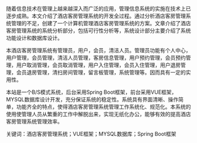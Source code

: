随着信息技术在管理上越来越深入而广泛的应用，管理信息系统的实施在技术上已逐步成熟。本文介绍了酒店客房管理系统的开发全过程。通过分析酒店客房管理系统管理的不足，创建了一个计算机管理酒店客房管理系统的方案。文章介绍了酒店客房管理系统的系统分析部分，包括可行性分析等，系统设计部分主要介绍了系统功能设计和数据库设计。

本酒店客房管理系统有管理员，用户，会员，清洁人员。管理员功能有个人中心，用户管理，会员管理，清洁人员管理，客房信息管理，用户预约管理，会员预约管理，用户取消管理，会员取消管理，用户入住管理，会员入住管理，用户退房管理，会员退房管理，清扫房间管理，留言板管理，系统管理等。因而具有一定的实用性。

本站是一个B/S模式系统，后台采用Spring Boot框架，前台采用VUE框架，MYSQL数据库设计开发，充分保证系统的稳定性。系统具有界面清晰、操作简单，功能齐全的特点，使得酒店客房管理系统管理工作系统化、规范化。本系统的使用使管理人员从繁重的工作中解脱出来，实现无纸化办公，能够有效的提高酒店客房管理系统管理效率。

关键词：酒店客房管理系统；VUE框架；MYSQL数据库；Spring Boot框架
